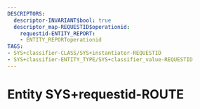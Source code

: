 ```yaml
---
DESCRIPTORS:
  descriptor-INVARIANT$bool: true
  descriptor_map-REQUESTID$operationid:
    requestid-ENTITY_REPORT:
    - ENTITY_REPORToperationid
TAGS:
- SYS+classifier-CLASS/SYS+instantiator-REQUESTID
- SYS+classifier-ENTITY_TYPE/SYS+classifier_value-REQUESTID
---
```

# Entity SYS+requestid-ROUTE

